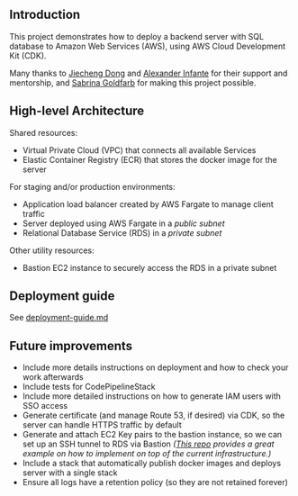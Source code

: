## Introduction

This project demonstrates how to deploy a backend server with SQL database to Amazon Web Services (AWS), using AWS Cloud Development Kit (CDK).

Many thanks to [Jiecheng Dong](https://github.com/jiedong111) and [Alexander Infante](https://github.com/Alexander-Infante) for their support and mentorship, and [Sabrina Goldfarb](https://github.com/sgoldfarb2) for making this project possible.

## High-level Architecture

Shared resources:

- Virtual Private Cloud (VPC) that connects all available Services
- Elastic Container Registry (ECR) that stores the docker image for the server

For staging and/or production environments:

- Application load balancer created by AWS Fargate to manage client traffic
- Server deployed using AWS Fargate in a _public subnet_
- Relational Database Service (RDS) in a _private subnet_

Other utility resources:

- Bastion EC2 instance to securely access the RDS in a private subnet

## Deployment guide

See [deployment-guide.md](./docs/deployment-guide.md)

## Future improvements

- Include more details instructions on deployment and how to check your work afterwards
- Include tests for CodePipelineStack
- Include more detailed instructions on how to generate IAM users with SSO access
- Generate certificate (and manage Route 53, if desired) via CDK, so the server can handle HTTPS traffic by default
- Generate and attach EC2 Key pairs to the bastion instance, so we can set up an SSH tunnel to RDS via Bastion _([This repo](https://github.com/aws-samples/secure-bastion-cdk) provides a great example on how to implement on top of the current infrastructure.)_
- Include a stack that automatically publish docker images and deploys server with a single stack
- Ensure all logs have a retention policy (so they are not retained forever)
